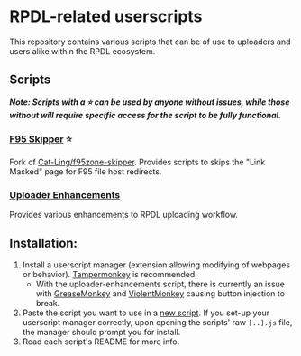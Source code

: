 # RPDL-related userscripts
This repository contains various scripts that can be of use to uploaders and users alike within the RPDL ecosystem.

## Scripts

_**Note: Scripts with a :star: can be used by anyone without issues, while those without will require specific access for the script to be fully functional.**_

### [F95 Skipper](https://github.com/rpdl-net/userscripts/tree/main/f95-skipper) :star:
Fork of [Cat-Ling/f95zone-skipper](https://github.com/Cat-Ling/f95zone-skipper/). Provides scripts to skips the "Link Masked" page for F95 file host redirects.

### [Uploader Enhancements](https://github.com/rpdl-net/userscripts/tree/main/uploader-enhancements)
Provides various enhancements to RPDL uploading workflow.


## Installation:
1. Install a userscript manager (extension allowing modifying of webpages or behavior). [Tampermonkey](https://www.tampermonkey.net/index.php) is recommended.
    - With the uploader-enhancements script, there is currently an issue with [GreaseMonkey](https://addons.mozilla.org/en-US/firefox/addon/greasemonkey/) and [ViolentMonkey](https://violentmonkey.github.io/get-it/) causing button injection to break.
2. Paste the script you want to use in a [new script](https://www.tampermonkey.net/faq.php?locale=en#Q102). If you set-up your userscript manager correctly, upon opening the scripts' raw `[..].js` file, the manager should prompt you for install.
3. Read each script's README for more info.
